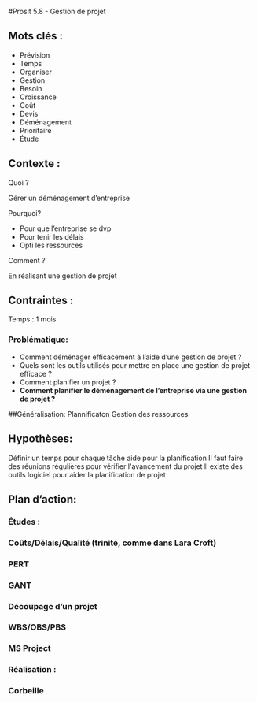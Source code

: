 #Prosit 5.8 - Gestion de projet

## Mots clés :

* Prévision
* Temps
* Organiser
* Gestion
* Besoin
* Croissance
* Coût
* Devis
* Déménagement
* Prioritaire
* Étude



## Contexte :
Quoi ?


Gérer un déménagement d’entreprise

Pourquoi?

* Pour que l’entreprise se dvp
* Pour tenir les délais
* Opti les ressources


Comment ?

En réalisant une gestion de projet


## Contraintes :

Temps : 1 mois


### Problématique:
* Comment déménager efficacement à l’aide d’une gestion de projet ?
* Quels sont les outils utilisés pour mettre en place une gestion de projet efficace ?
* Comment planifier un projet ?
* **Comment planifier le déménagement de l’entreprise via une gestion de projet ?**


##Généralisation:
Plannificaton
Gestion des ressources


## Hypothèses:

Définir un temps pour chaque tâche aide pour la planification
Il faut faire des réunions régulières pour vérifier l'avancement du projet
Il existe des outils logiciel pour aider la planification de projet


## Plan d’action:

### **Études :**
### Coûts/Délais/Qualité (trinité, comme dans Lara Croft)
### PERT
### GANT
### Découpage d’un projet
### WBS/OBS/PBS
### MS Project


### **Réalisation :**
### Corbeille
 

